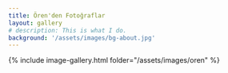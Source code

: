 ```yaml
---
title: Ören'den Fotoğraflar
layout: gallery
# description: This is what I do.
background: '/assets/images/bg-about.jpg'
---
```


{% include image-gallery.html folder="/assets/images/oren" %}